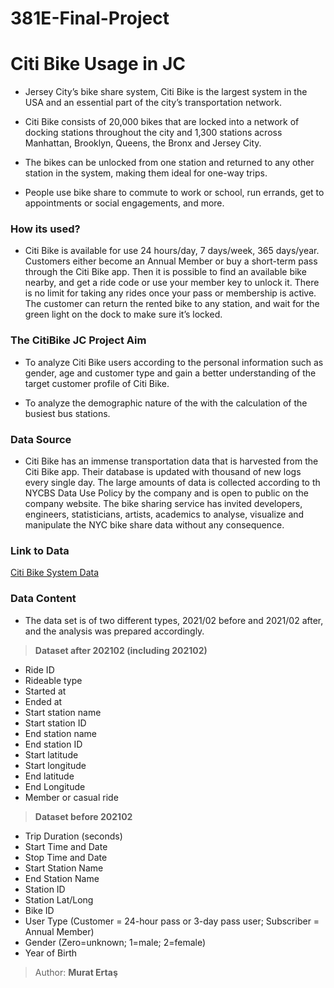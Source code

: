 # 381E-Final-Project
# Citi Bike Usage in JC

* Jersey City’s bike share system, Citi Bike is the largest system in the USA and an essential part of the city’s transportation network.

* Citi Bike consists of 20,000 bikes that are locked into a network of docking stations throughout the city and 1,300 stations across Manhattan, Brooklyn, Queens, the Bronx and Jersey City.

* The bikes can be unlocked from one station and returned to any other station in the system, making them ideal for one-way trips.

* People use bike share to commute to work or school, run errands, get to appointments or social engagements, and more.

### How its used?
* Citi Bike is available for use 24 hours/day, 7 days/week, 365 days/year. Customers either become an Annual Member or buy a short-term pass through the Citi Bike app. Then it is possible to find an available bike nearby, and get a ride code or use your member key to unlock it. There is no limit for taking any rides once your pass or membership is active. The customer can return the rented bike to any station, and wait for the green light on the dock to make sure it’s locked.

### The CitiBike JC Project Aim
* To analyze Citi Bike users according to the personal information such as gender, age and customer type and gain a better understanding of the target customer profile of Citi Bike.

* To analyze the demographic nature of the with the calculation of the busiest bus stations.

### Data Source
* Citi Bike has an immense transportation data that is harvested from the Citi Bike app. Their database is updated with thousand of new logs every single day. The large amounts of data is collected according to th NYCBS Data Use Policy by the company and is open to public on the company website. The bike sharing service has invited developers, engineers, statisticians, artists, academics to analyse, visualize and manipulate the NYC bike share data without any consequence.

### Link to Data
[Citi Bike System Data](https://s3.amazonaws.com/tripdata/index.html)

### Data Content
* The data set is of two different types, 2021/02 before and 2021/02 after, and the analysis was prepared accordingly.

> **Dataset after 202102 (including 202102)**
- Ride ID
- Rideable type
- Started at
- Ended at
- Start station name
- Start station ID
- End station name
- End station ID
- Start latitude
- Start longitude
- End latitude
- End Longitude
- Member or casual ride

> **Dataset before 202102**

- Trip Duration (seconds)
- Start Time and Date
- Stop Time and Date
- Start Station Name
- End Station Name
- Station ID
- Station Lat/Long
- Bike ID
- User Type (Customer = 24-hour pass or 3-day pass user; Subscriber = Annual Member)
- Gender (Zero=unknown; 1=male; 2=female)
- Year of Birth


> Author: **Murat Ertaş**
